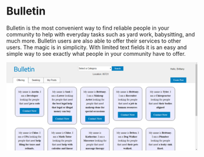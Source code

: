 # Bulletin

Bulletin is the most convenient way to find reliable people in your community to
help with everyday tasks such as yard work, babysitting, and much more. Bulletin users are also
able to offer their services to other users. The magic is in simplicity. With limited text fields it is an easy
and simple way to see exactly what people in your community have to offer.

![board](https://github.com/bpaielli/Bulletin/blob/master/assets/images/splashlogin/bulletin_main.png)
